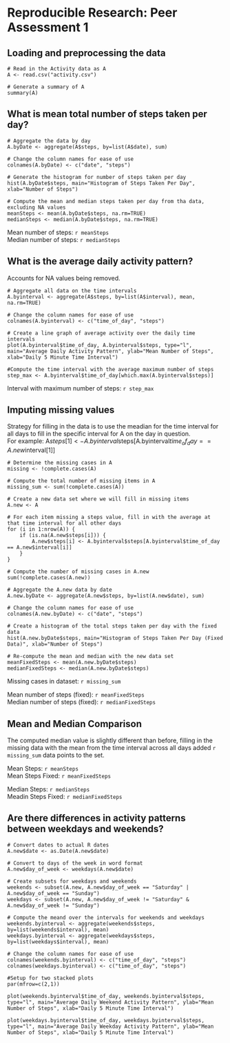 # Reproducible Research: Peer Assessment 1


## Loading and preprocessing the data
```{r load_data, echo=TRUE}
# Read in the Activity data as A
A <- read.csv("activity.csv")

# Generate a summary of A
summary(A)
```


## What is mean total number of steps taken per day?
```{r steps, echo=TRUE, fig.height=5, results=TRUE}
# Aggregate the data by day
A.byDate <- aggregate(A$steps, by=list(A$date), sum)

# Change the column names for ease of use
colnames(A.byDate) <- c("date", "steps")

# Generate the histogram for number of steps taken per day
hist(A.byDate$steps, main="Histogram of Steps Taken Per Day", xlab="Number of Steps")

# Compute the mean and median steps taken per day from tha data, excluding NA values
meanSteps <- mean(A.byDate$steps, na.rm=TRUE)
medianSteps <- median(A.byDate$steps, na.rm=TRUE)
```

Mean number of steps: `r meanSteps`  
Median number of steps: `r medianSteps`

## What is the average daily activity pattern?
Accounts for NA values being removed.
```{r daily, echo=TRUE, fig.height=5, results='asis'}
# Aggregate all data on the time intervals
A.byinterval <- aggregate(A$steps, by=list(A$interval), mean, na.rm=TRUE)

# Change the column names for ease of use
colnames(A.byinterval) <- c("time_of_day", "steps")

# Create a line graph of average activity over the daily time intervals
plot(A.byinterval$time_of_day, A.byinterval$steps, type="l", main="Average Daily Activity Pattern", ylab="Mean Number of Steps", xlab="Daily 5 Minute Time Interval")

#Compute the time interval with the average maximum number of steps
step_max <- A.byinterval$time_of_day[which.max(A.byinterval$steps)]
```

Interval with maximum number of steps: `r step_max`

## Imputing missing values

Strategy for filling in the data is to use the meadian for the time interval for all days to fill in the specific interval for A on the day in question.  
For example:
A$steps[1] <- A.byinterval$steps[A.byinterval$time_of_day == A.new$interval[1]]
```{r missing, echo=TRUE, fig.height=5, results='asis'}
# Determine the missing cases in A
missing <- !complete.cases(A)

# Compute the total number of missing items in A
missing_sum <- sum(!complete.cases(A))

# Create a new data set where we will fill in missing items
A.new <- A

# For each item missing a steps value, fill in with the average at that time interval for all other days
for (i in 1:nrow(A)) {
    if (is.na(A.new$steps[i])) {
        A.new$steps[i] <- A.byinterval$steps[A.byinterval$time_of_day == A.new$interval[i]]
    }
}

# Compute the number of missing cases in A.new
sum(!complete.cases(A.new))

# Aggregate the A.new data by date
A.new.byDate <- aggregate(A.new$steps, by=list(A.new$date), sum)

# Change the column names for ease of use
colnames(A.new.byDate) <- c("date", "steps")

# Create a histogram of the total steps taken per day with the fixed data
hist(A.new.byDate$steps, main="Histogram of Steps Taken Per Day (Fixed Data)", xlab="Number of Steps")

# Re-compute the mean and median with the new data set
meanFixedSteps <- mean(A.new.byDate$steps)
medianFixedSteps <- median(A.new.byDate$steps)

```

Missing cases in dataset: `r missing_sum`

Mean number of steps (fixed): `r meanFixedSteps`  
Median number of steps (fixed): `r medianFixedSteps`

## Mean and Median Comparison

The computed median value is slightly different than before, filling in the missing data with the mean from the time interval across all days added `r missing_sum` data points to the set.

Mean Steps: `r meanSteps`  
Mean Steps Fixed:  `r meanFixedSteps`  

Median Steps: `r medianSteps`  
Meadin Steps Fixed:  `r medianFixedSteps`


## Are there differences in activity patterns between weekdays and weekends?
```{r weekends}
# Convert dates to actual R dates
A.new$date <- as.Date(A.new$date)

# Convert to days of the week in word format
A.new$day_of_week <- weekdays(A.new$date)

# Create subsets for weekdays and weekends
weekends <- subset(A.new, A.new$day_of_week == "Saturday" | A.new$day_of_week == "Sunday")
weekdays <- subset(A.new, A.new$day_of_week != "Saturday" & A.new$day_of_week != "Sunday")

# Compute the meand over the intervals for weekends and weekdays
weekends.byinterval <- aggregate(weekends$steps, by=list(weekends$interval), mean)
weekdays.byinterval <- aggregate(weekdays$steps, by=list(weekdays$interval), mean)

# Change the column names for ease of use
colnames(weekends.byinterval) <- c("time_of_day", "steps")
colnames(weekdays.byinterval) <- c("time_of_day", "steps")

#Setup for two stacked plots
par(mfrow=c(2,1))

plot(weekends.byinterval$time_of_day, weekends.byinterval$steps, type="l", main="Average Daily Weekend Activity Pattern", ylab="Mean Number of Steps", xlab="Daily 5 Minute Time Interval")

plot(weekdays.byinterval$time_of_day, weekdays.byinterval$steps, type="l", main="Average Daily Weekday Activity Pattern", ylab="Mean Number of Steps", xlab="Daily 5 Minute Time Interval")

```
